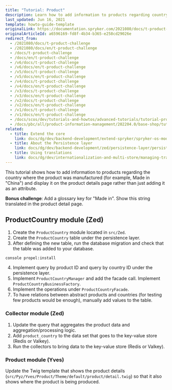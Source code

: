 ```yaml
---
title: "Tutorial: Product"
description: Learn how to add information to products regarding country of manufacturer to display on product details page with your Spryker project.
last_updated: Jun 16, 2021
template: howto-guide-template
originalLink: https://documentation.spryker.com/2021080/docs/t-product-challenge
originalArticleId: a6596169-fd8f-4b34-b365-e258cd29026e
redirect_from:
  - /2021080/docs/t-product-challenge
  - /2021080/docs/en/t-product-challenge
  - /docs/t-product-challenge
  - /docs/en/t-product-challenge
  - /v6/docs/t-product-challenge
  - /v6/docs/en/t-product-challenge
  - /v5/docs/t-product-challenge
  - /v5/docs/en/t-product-challenge
  - /v4/docs/t-product-challenge
  - /v4/docs/en/t-product-challenge
  - /v3/docs/t-product-challenge
  - /v3/docs/en/t-product-challenge
  - /v2/docs/t-product-challenge
  - /v2/docs/en/t-product-challenge
  - /v1/docs/t-product-challenge
  - /v1/docs/en/t-product-challenge
  - /docs/scos/dev/tutorials-and-howtos/advanced-tutorials/tutorial-product.html
  - /docs/pbc/all/product-information-management/202204.0/base-shop/tutorials-and-howtos/tutorial-product.html
related:
  - title: Extend the core
    link: docs/dg/dev/backend-development/extend-spryker/spryker-os-module-customisation/extend-the-core.html
  - title: About the Persistence layer
    link: docs/dg/dev/backend-development/zed/persistence-layer/persistence-layer.html
  - title: Using translations
    link: docs/dg/dev/internationalization-and-multi-store/managing-translations-with-twig-translator.html
---
```


<!-- used to be: http://spryker.github.io/onboarding/product/ -->


This tutorial shows how to add information to products regarding the country where the product was manufactured (for example, Made in "China") and display it on the product details page rather than just adding it as an attribute.

**Bonus challenge**: Add a glossary key for "Made in". Show this string translated in the product detail page.

## ProductCountry module (Zed)

1. Create the `ProductCountry` module located in `src/Zed`.
2. Create the `ProductCountry` table under the persistence layer.
3. After defining the new table, run the database migration and check that the table was added to your database.

```bash
console propel:install
```

4. Implement query by product ID and query by country ID under the persistence layer.
5. Implement `ProductCountryManager` and add the facade call. Implement `ProductCountryBusinessFactory`.
6. Implement the operations under `ProductCountryFacade`.
7. To have relations between abstract products and countries (for testing few products would be enough), manually add values to the table.

### Collector module (Zed)

1. Update the query that aggregates the product data and aggregation/processing logic.
2. Add `product_country` to the data set that goes to the key-value store (Redis or Valkey).
3. Run the collectors to bring data to the key-value store (Redis or Valkey).

### Product module (Yves)

Update the Twig template that shows the product details (`src/Pyz/Yves/Product/Theme/default/product/detail.twig`) so that it also shows where the product is being produced.
